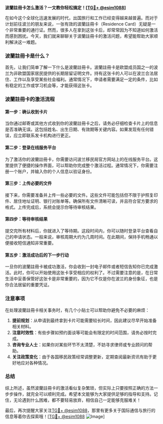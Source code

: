 **波蘭註冊卡怎么激活？一文教你轻松搞定！[[TG💪+ @esim1088](https://t.me/s/esim1088)]**

在如今这个全球化迅速发展的时代，出国旅行和工作已经变得越来越普遍。而对于计划前往波兰的朋友来说，一张有效的波蘭註冊卡（Residence Card）无疑是一个非常重要的通行证。然而，很多人在拿到这张卡后，却常常因为不知道如何激活而感到困扰。今天，我们就来聊聊关于波蘭註冊卡的激活问题，希望能帮助大家顺利解决这一难题。

### 波蘭註冊卡是什么？

首先，让我们简单了解一下什么是波蘭註冊卡。波蘭註冊卡是欧盟成员国之一的波兰为非欧盟国家居民提供的长期居留证明文件。持有这张卡的人可以在波兰合法居住、工作以及享受某些社会福利。通常情况下，申请者需要满足一定的条件，比如有稳定的工作或学习机会等，才能获得这张卡。

### 波蘭註冊卡的激活流程

#### 第一步：确认收到卡片
当你通过邮寄或其他方式收到你的波蘭註冊卡之后，请务必仔细检查卡片上的信息是否准确无误。这包括姓名、出生日期、有效期等关键内容。如果发现有任何错误，应立即联系发卡机构进行更正。

#### 第二步：登录在线服务平台
为了激活你的波蘭註冊卡，你需要访问波兰移民局官方网站上的在线服务平台。这里提供了便捷的操作界面，可以帮助你完成整个激活过程。通常情况下，你需要注册一个账户，并输入你的个人信息以验证身份。

#### 第三步：上传必要的文件
接下来，你需要准备并上传一些必要的文件。这些文件可能包括但不限于护照复印件、居住地址证明、银行对账单等。确保所有文件清晰可读，并且符合官方要求的格式。上传完成后，系统会提示你等待审核结果。

#### 第四步：等待审核结果
提交完所有材料后，你就进入了等待期。这段时间内，你可以随时登录平台查看自己的申请状态。一般来说，审核周期大约为几周时间。在此期间，保持手机畅通以便接收短信通知非常重要。

#### 第五步：激活成功后的下一步行动
一旦你的波蘭註冊卡被成功激活，你会收到一封电子邮件或者短信告知你已完成激活。此时，你可以开始使用这张卡享受相应的权利了。不过需要注意的是，在日常生活中妥善保管好这张卡是非常重要的，因为它不仅是你在波兰的身份象征，也是你合法居留的重要凭证。

### 注意事项

在处理波蘭註冊卡相关事务时，有几个小贴士可以帮助你避免不必要的麻烦：

1. **提前规划**：从申请到最终拿到卡片可能需要较长时间，因此建议尽早开始准备相关材料。
2. **注意时效性**：有些步骤如预约面谈等可能会有限定的时间范围，请务必按时完成。
3. **咨询专业人士**：如果你对某些环节不太清楚，不妨寻求律师或专业顾问的帮助。
4. **关注政策变化**：由于各国移民政策经常调整更新，定期查阅最新资讯有助于更好地应对各种情况。

### 总结

综上所述，虽然波蘭註冊卡的激活看似复杂繁琐，但实际上只要按照正确的方法一步步操作，就完全可以顺利完成。希望本文能够为大家提供足够的指导和支持。记住，无论遇到什么困难，都不要轻易放弃，相信自己一定能够克服难关！

最后，再次提醒大家关注[TG💪+ @esim1088](https://t.me/s/esim1088)，那里有更多关于国际通信与旅行的信息等着你去探索哦！[[TG💪+ @esim1088](https://t.me/s/esim1088) ![Image](https://i.postimg.cc/4NQfJmqS/Snipaste-2025-05-13-00-14-12.png)]